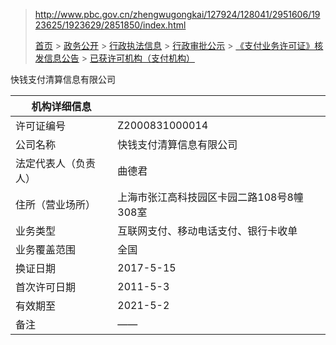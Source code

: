 



> http://www.pbc.gov.cn/zhengwugongkai/127924/128041/2951606/1923625/1923629/2851850/index.html
>
> [首页](http://www.pbc.gov.cn/rmyh/index.html) > [政务公开](http://www.pbc.gov.cn/zhengwugongkai/127924/128011/index.html) > [行政执法信息](http://www.pbc.gov.cn/zhengwugongkai/127924/128041/index.html) > [行政审批公示](http://www.pbc.gov.cn/zhengwugongkai/127924/128041/2951606/index.html) > [《支付业务许可证》核发信息公告](http://www.pbc.gov.cn/zhengwugongkai/127924/128041/2951606/1923625/1923629/index.html) > [已获许可机构（支付机构）](http://www.pbc.gov.cn/zhengwugongkai/127924/128041/2951606/1923625/1923629/index.html)



快钱支付清算信息有限公司

| 机构详细信息     |                          |
| ---------- | ------------------------ |
| 许可证编号      | Z2000831000014           |
| 公司名称       | 快钱支付清算信息有限公司             |
| 法定代表人（负责人） | 曲德君                      |
| 住所（营业场所）   | 上海市张江高科技园区卡园二路108号8幢308室 |
| 业务类型       | 互联网支付、移动电话支付、银行卡收单       |
| 业务覆盖范围     | 全国                       |
| 换证日期       | 2017-5-15                |
| 首次许可日期     | 2011-5-3                 |
| 有效期至       | 2021-5-2                 |
| 备注         | ——                       |